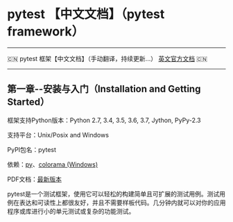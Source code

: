 # pytest 【中文文档】（pytest framework）
***  
🇨🇳
pytest 框架【中文文档】（手动翻译，持续更新...）
[英文官方文档](https://docs.pytest.org/en/latest/getting-started.html)
🇨🇳
***
## 第一章--安装与入门（Installation and Getting Started）

框架支持Python版本：Python 2.7, 3.4, 3.5, 3.6, 3.7, Jython, PyPy-2.3  

支持平台：Unix/Posix and Windows

PyPI包名：pytest

依赖：[py](https://pypi.org/project/py/)、[colorama (Windows)](https://pypi.org/project/colorama/)

PDF文档：[最新版本](https://media.readthedocs.org/pdf/pytest/latest/pytest.pdf)

pytest是一个测试框架，使用它可以轻松的构建简单且可扩展的测试用例。测试用例在表达和可读性上都很友好，并且不需要样板代码。几分钟内就可以对你的应用程序或库进行小的单元测试或复杂的功能测试。
